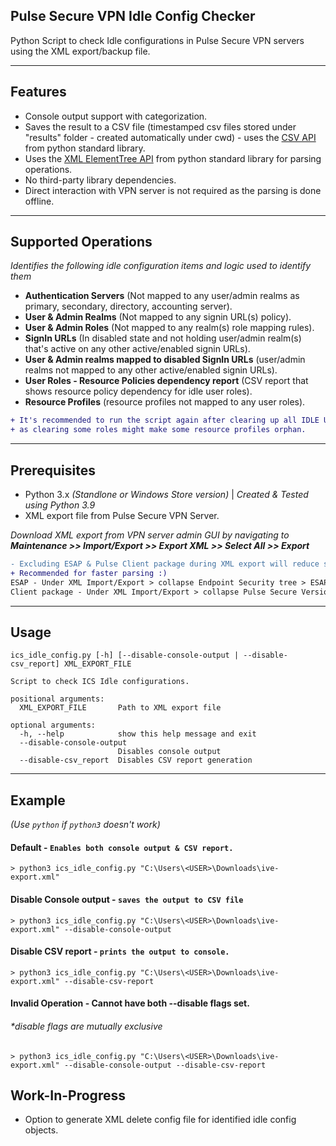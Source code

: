 
## Pulse Secure VPN Idle Config Checker

Python Script to check Idle configurations in Pulse Secure VPN servers using the XML export/backup file.

---

## Features

- Console output support with categorization.
- Saves the result to a CSV file (timestamped csv files stored under "results" folder - created automatically under cwd) - uses the [CSV API](https://docs.python.org/3/library/csv.html) from python standard library.
- Uses the [XML ElementTree API](https://docs.python.org/3/library/xml.etree.elementtree.html) from python standard library for parsing operations.
- No third-party library dependencies.
- Direct interaction with VPN server is not required as the parsing is done offline.
---
## Supported Operations

_Identifies the following idle configuration items and logic used to identify them_

- **Authentication Servers** (Not mapped to any user/admin realms as primary, secondary, directory, accounting server).
- **User & Admin Realms** (Not mapped to any signin URL(s) policy).
- **User & Admin Roles** (Not mapped to any realm(s) role mapping rules).
- **SignIn URLs** (In disabled state and not holding user/admin realm(s) that's active on any other active/enabled signin URLs).
- **User & Admin realms mapped to disabled SignIn URLs** (user/admin realms not mapped to any other active/enabled signin URLs).
- **User Roles - Resource Policies dependency report** (CSV report that shows resource policy dependency for idle user roles).
- **Resource Profiles** (resource profiles not mapped to any user roles).
```diff
+ It's recommended to run the script again after clearing up all IDLE USER ROLES
+ as clearing some roles might make some resource profiles orphan.
```


---
## Prerequisites

- Python 3.x _(Standlone or Windows Store version)_ | _Created & Tested using Python 3.9_
- XML export file from Pulse Secure VPN Server.

_Download XML export from VPN server admin GUI by navigating to **Maintenance >> Import/Export >> Export XML >> Select All >> Export**_

```diff
- Excluding ESAP & Pulse Client package during XML export will reduce size of the backup file.
+ Recommended for faster parsing :)
ESAP - Under XML Import/Export > collapse Endpoint Security tree > ESAP Version > select None.
Client package - Under XML Import/Export > collapse Pulse Secure Versions/Ivanti Secure Access Client tree > Pulse Secure Versions > None.
```
---

## Usage

```
ics_idle_config.py [-h] [--disable-console-output | --disable-csv_report] XML_EXPORT_FILE

Script to check ICS Idle configurations.

positional arguments:
  XML_EXPORT_FILE       Path to XML export file

optional arguments:
  -h, --help            show this help message and exit
  --disable-console-output
                        Disables console output
  --disable-csv_report  Disables CSV report generation
```
---

## Example

_(Use `python` if `python3` doesn't work)_

#### Default - `Enables both console output & CSV report.`
```
> python3 ics_idle_config.py "C:\Users\<USER>\Downloads\ive-export.xml"
```

#### Disable Console output - `saves the output to CSV file`
```
> python3 ics_idle_config.py "C:\Users\<USER>\Downloads\ive-export.xml" --disable-console-output
```

#### Disable CSV report - `prints the output to console.`
```
> python3 ics_idle_config.py "C:\Users\<USER>\Downloads\ive-export.xml" --disable-csv-report
```

#### Invalid Operation - Cannot have both --disable flags set.
###### _*disable flags are mutually exclusive_
```
> python3 ics_idle_config.py "C:\Users\<USER>\Downloads\ive-export.xml" --disable-console-output --disable-csv-report
```

## Work-In-Progress

- Option to generate XML delete config file for identified idle config objects.
